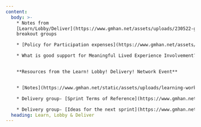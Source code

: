 ```yaml
---
content:
  body: >-
    * Notes from
    [Learn/Lobby/Deliver](https://www.gmhan.net/assets/uploads/230522-gmhan-meeting-task-group-discussion-notes-updated-.docx)
    breakout groups

    * [Policy for Participation expenses](https://www.gmhan.net/assets/uploads/gmhan-task-group-expenses-policy.pdf) for anyone participating in the task groups who is 'unwaged'

    * What is good support for Meaningful Lived Experience Involvement?- [Learning through Poetry](/assets/uploads/all-poems.pdf)


    **Resources from the Learn! Lobby! Delivery! Network Event**


    * [N﻿otes](https://www.gmhan.net/static/assets/uploads/learning-workshop.pdf) from the Learning group workshop

    * D﻿elivery group- [Sprint Terms of Reference](https://www.gmhan.net/static/assets/uploads/delivery-group-sprint-terms-of-reference.pdf)

    * D﻿elivery group- [Ideas for the next sprint](https://www.gmhan.net/static/assets/uploads/delivery-group-sprint-terms-of-reference.pdf)
  heading: Learn, Lobby & Deliver
---
```

